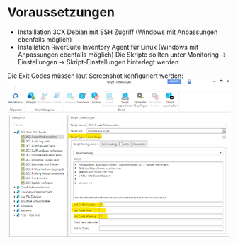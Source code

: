 # Voraussetzungen
- Installlation 3CX Debian mit SSH Zugriff  (Windows mit Anpassungen ebenfalls möglich)
- Installation RiverSuite Inventory Agent für Linux (Windows mit Anpassungen ebenfalls möglich)
Die Skripte sollten unter Monitoring -> Einstellungen -> Skript-Einstellungen hinterlegt werden

Die Exit Codes müssen laut Screenshot konfiguriert werden:
![Skript Einstellungen](./_images/image-20221128213217-14.png)